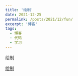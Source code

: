 ```yaml
---
title: '绘制'
date: 2021-12-25
permalink: /posts/2021/12/fun/
excerpt: '博客'
tags:
  - 博客
  - 代码
  - 学习
---
```

绘制

[绘制](http://lostagex.github.io/files/drawtree.html)

